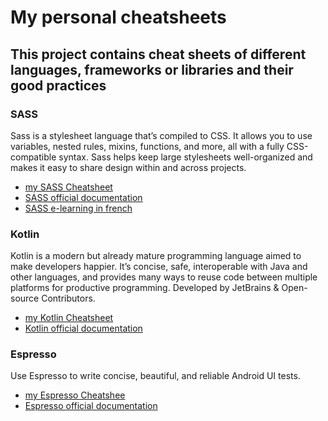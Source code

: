 # My personal cheatsheets 
## This project contains cheat sheets of different languages, frameworks or libraries and their good practices

### SASS
Sass is a stylesheet language that’s compiled to CSS. It allows you to use variables, nested rules, mixins, functions, and more, all with a fully CSS-compatible syntax. Sass helps keep large stylesheets well-organized and makes it easy to share design within and across projects.
- [my SASS Cheatsheet](sass.md)
- [SASS official documentation](https://sass-lang.com/documentation)
- [SASS e-learning in french](https://openclassrooms.com/fr/courses/6106181-simplifiez-vous-le-css-avec-sass)

### Kotlin
Kotlin is a modern but already mature programming language aimed to make developers happier. It’s concise, safe, interoperable with Java and other languages, and provides many ways to reuse code between multiple platforms for productive programming. Developed by JetBrains & Open-source Contributors.
- [my Kotlin Cheatsheet](kotlin.md)
- [Kotlin official documentation](https://kotlinlang.org/docs/home.html)

### Espresso
Use Espresso to write concise, beautiful, and reliable Android UI tests.
- [my Espresso Cheatshee](espresso.md)
- [Espresso official documentation](https://developer.android.com/training/testing/espresso)
